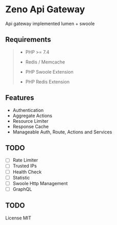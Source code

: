 # Zeno Api Gateway

Api gateway implemented lumen + swoole

## Requirements
>
> * PHP >= 7.4
>
> * Redis / Memcache
>
> * PHP Swoole Extension
>
> * PHP Redis Extension
>

## Features
- Authentication
- Aggregate Actions
- Resource Limiter
- Response Cache
- Manageable Auth, Route, Actions and Services

## TODO
- [ ] Rate Limiter
- [ ] Trusted IPs
- [ ] Health Check
- [ ] Statistic
- [ ] Swoole Http Management
- [ ] GraphQL

## TODO
License MIT
